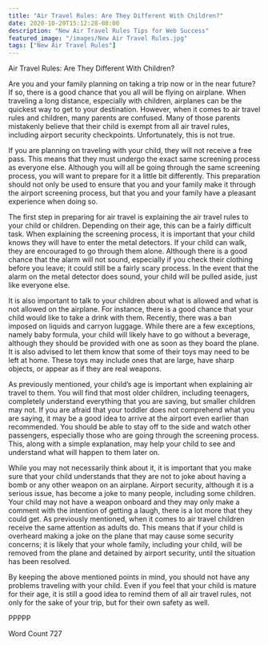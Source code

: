 ```yaml
---
title: "Air Travel Rules: Are They Different With Children?"
date: 2020-10-20T15:12:28-08:00
description: "New Air Travel Rules Tips for Web Success"
featured_image: "/images/New Air Travel Rules.jpg"
tags: ["New Air Travel Rules"]
---
```


Air Travel Rules: Are They Different With Children?

Are you and your family planning on taking a trip now or in the near future?  If so, there is a good chance that you all will be flying on airplane.  When traveling a long distance, especially with children, airplanes can be the quickest way to get to your destination.  However, when it comes to air travel rules and children, many parents are confused. Many of those parents mistakenly believe that their child is exempt from all air travel rules, including airport security checkpoints. Unfortunately, this is not true.  

If you are planning on traveling with your child, they will not receive a free pass. This means that they must undergo the exact same screening process as everyone else.  Although you will all be going through the same screening process, you will want to prepare for it a little bit differently. This preparation should not only be used to ensure that you and your family make it through the airport screening process, but that you and your family have a pleasant experience when doing so. 

The first step in preparing for air travel is explaining the air travel rules to your child or children. Depending on their age, this can be a fairly difficult task.  When explaining the screening process, it is important that your child knows they will have to enter the metal detectors.  If your child can walk, they are encouraged to go through them alone.  Although there is a good chance that the alarm will not sound, especially if you check their clothing before you leave; it could still be a fairly scary process.  In the event that the alarm on the metal detector does sound, your child will be pulled aside, just like everyone else.  

It is also important to talk to your children about what is allowed and what is not allowed on the airplane. For instance, there is a good chance that your child would like to take a drink with them. Recently, there was a ban imposed on liquids and carryon luggage.  While there are a few exceptions, namely baby formula, your child will likely have to go without a beverage, although they should be provided with one as soon as they board the plane.  It is also advised to let them know that some of their toys may need to be left at home. These toys may include ones that are large, have sharp objects, or appear as if they are real weapons.  

As previously mentioned, your child’s age is important when explaining air travel to them. You will find that most older children, including teenagers, completely understand everything that you are saving, but smaller children may not.  If you are afraid that your toddler does not comprehend what you are saying, it may be a good idea to arrive at the airport even earlier than recommended.  You should be able to stay off to the side and watch other passengers, especially those who are going through the screening process. This, along with a simple explanation, may help your child to see and understand what will happen to them later on.  

While you may not necessarily think about it, it is important that you make sure that your child understands that they are not to joke about having a bomb or any other weapon on an airplane.  Airport security, although it is a serious issue, has become a joke to many people, including some children. Your child may not have a weapon onboard and they may only make a comment with the intention of getting a laugh, there is a lot more that they could get. As previously mentioned, when it comes to air travel children receive the same attention as adults do. This means that if your child is overheard making a joke on the plane that may cause some security concerns; it is likely that your whole family, including your child, will be removed from the plane and detained by airport security, until the situation has been resolved.  

By keeping the above mentioned points in mind, you should not have any problems traveling with your child.  Even if you feel that your child is mature for their age, it is still a good idea to remind them of all air travel rules, not only for the sake of your trip, but for their own safety as well.

PPPPP

Word Count 727

